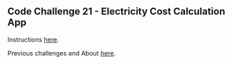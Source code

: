 ## Code Challenge 21 - Electricity Cost Calculation App

Instructions [here](https://pybit.es/articles/codechallenge21/).

Previous challenges and About [here](http://pybit.es/pages/challenges.html).
